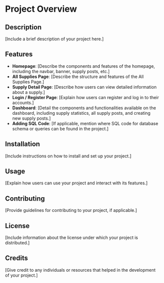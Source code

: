 # Project Overview

## Description

[Include a brief description of your project here.]

## Features

- **Homepage**: [Describe the components and features of the homepage, including the navbar, banner, supply posts, etc.]
- **All Supplies Page**: [Describe the structure and features of the All Supplies Page.]
- **Supply Detail Page**: [Describe how users can view detailed information about a supply.]
- **Login / Register Page**: [Explain how users can register and log in to their accounts.]
- **Dashboard**: [Detail the components and functionalities available on the dashboard, including supply statistics, all supply posts, and creating new supply posts.]
- **Adding SQL Code**: [If applicable, mention where SQL code for database schema or queries can be found in the project.]

## Installation

[Include instructions on how to install and set up your project.]

## Usage

[Explain how users can use your project and interact with its features.]

## Contributing

[Provide guidelines for contributing to your project, if applicable.]

## License

[Include information about the license under which your project is distributed.]

## Credits

[Give credit to any individuals or resources that helped in the development of your project.]

